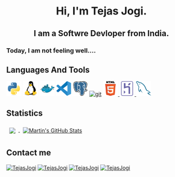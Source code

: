 <h1 align="center">Hi, I'm Tejas Jogi.</h1>
<h2 align="center"> I am a Softwre Devloper from India.</h2>
<h3> Today, I am not feeling well....</h3>

<h2 align="Left">Languages And Tools</h2>
<a href="https://www.python.org" target="_blank"> <img src="https://raw.githubusercontent.com/devicons/devicon/master/icons/python/python-original.svg" alt="python" width="40" height="40"/></a>
<a href="https://www.linux.org/" target="_blank"> <img src="https://raw.githubusercontent.com/devicons/devicon/master/icons/linux/linux-original.svg" alt="linux" width="40" height="40"/></a>
<a href="https://www.docker.com/" target="_blank"> <img src="https://raw.githubusercontent.com/devicons/devicon/master/icons/docker/docker-original.svg" alt="docker" width="40" height="40"/></a>
<a href="https://https://code.visualstudio.com/" target="_blank"> <img src="https://raw.githubusercontent.com/devicons/devicon/master/icons/vscode/vscode-original.svg" alt="vscode" width="40" height="40"/></a>
<a href="https://www.postgresql.org" target="_blank"> <img src="https://raw.githubusercontent.com/devicons/devicon/master/icons/postgresql/postgresql-original.svg" alt="postgresql" width="40" height="40"/></a>
<a href="https://git-scm.com/" target="_blank"> <img src="https://www.vectorlogo.zone/logos/git-scm/git-scm-icon.svg" alt="git" width="40" height="40"/></a>
<a href="https://www.w3.org/html/" target="_blank"> <img src="https://raw.githubusercontent.com/devicons/devicon/master/icons/html5/html5-original-wordmark.svg" alt="html5" width="40" height="40"/> </a>
<a href="heroku.com" target="_blank"> <img src="https://raw.githubusercontent.com/devicons/devicon/master/icons/heroku/heroku-original.svg" alt="heroku" width="40" height="40"/> </a>
<a href="mysql.com" target="_blank"> <img src="https://raw.githubusercontent.com/devicons/devicon/master/icons/mysql/mysql-original.svg" alt="mysql" width="40" height="40"/> </a>
  
<h2 align="Left">Statistics</h2>
<a href="https://github.com/TejasJogi">
  <img align="center" style="margin:0.5rem" src="https://github-readme-stats.vercel.app/api/top-langs/?username=TejasJogi&hide=html,css&title_color=ffffff&text_color=c9cacc&icon_color=4AB197&bg_color=1A2B34" />
</a>
<a href="https://github.com/TejasJogi">
  <img align="center" style="margin:0.5rem" src="https://github-readme-stats.vercel.app/api?username=TejasJogi&show_icons=true&line_height=27&count_private=true&title_color=ffffff&text_color=c9cacc&icon_color=4AB097&bg_color=1A2B34" alt="Martin's GitHub Stats" />
</a>


<h2 align="Left">Contact me</h2>
<p align="left">
<a href="https://twitter.com/TejasJogi1" target="blank"><img align="center" src="https://raw.githubusercontent.com/rahuldkjain/github-profile-readme-generator/master/src/images/icons/Social/twitter.svg" alt="TejasJogi" height="30" width="40" /></a>
<a href="https://linkedin.com/in/tejas-jogi-3b98621a9" target="blank"><img align="center" src="https://raw.githubusercontent.com/rahuldkjain/github-profile-readme-generator/master/src/images/icons/Social/linked-in-alt.svg" alt="TejasJogi" height="30" width="40" /></a>
<a href="https://instagram.com/tey_jus" target="blank"><img align="center" src="https://raw.githubusercontent.com/rahuldkjain/github-profile-readme-generator/master/src/images/icons/Social/instagram.svg" alt="TejasJogi" height="30" width="40" /></a>
<a href="https://open.spotify.com/user/31zcsx2np2gkdv7e5mapwhc5zuda" target="blank"><img align="center" src="https://raw.githubusercontent.com/rahuldkjain/github-profile-readme-generator/master/src/images/icons/Social/spotify.svg" alt="TejasJogi" height="30" width="40" /></a>
</P>

